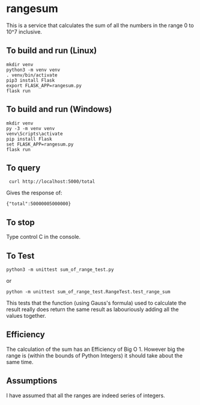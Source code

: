 # rangesum

This is a service that calculates the sum of all the numbers in the range 
0 to 10^7 inclusive.

## To build and run (Linux)

    mkdir venv
    python3 -m venv venv
    . venv/bin/activate
    pip3 install Flask
    export FLASK_APP=rangesum.py
    flask run
    
## To build and run (Windows)
    mkdir venv
    py -3 -m venv venv
    venv\Scripts\activate
    pip install Flask
    set FLASK_APP=rangesum.py
    flask run

## To query
     curl http://localhost:5000/total
Gives the response of:

    {"total":50000005000000}

## To stop
Type control C in the console.

## To Test
    python3 -m unittest sum_of_range_test.py
or

    python -m unittest sum_of_range_test.RangeTest.test_range_sum

This tests that the function (using Gauss's formula) used to calculate the result really does return the same result as labouriously adding all the values together.

## Efficiency

The calculation of the sum has an Efficiency of Big O 1. However big the range is (within the bounds of Python Integers) it should take about the same time.

## Assumptions

I have assumed that all the ranges are indeed series of integers.
